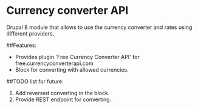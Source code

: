 # Currency converter API
Drupal 8 module that allows to use the currency converter 
and rates using different providers.

##Features:

- Provides plugin 'Free Currency Converter API' for free.currencyconverterapi.com
- Block for converting with allowed currencies. 

##TODO list for future:

1. Add reversed converting in the block.
2. Provide REST endpoint for converting.

